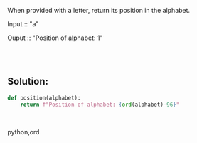 When provided with a letter, return its position in the alphabet.

Input :: "a"

Ouput :: "Position of alphabet: 1"

<br><br>

## Solution:
```py
def position(alphabet):
    return f"Position of alphabet: {ord(alphabet)-96}"
```

<br>

<tag>python,ord<tag>